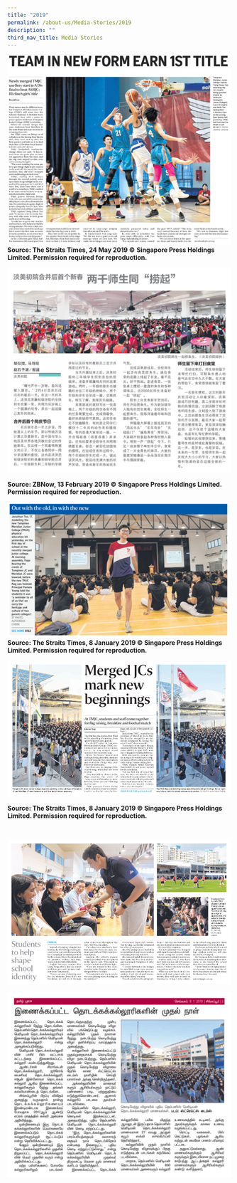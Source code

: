 ```yaml
---
title: "2019"
permalink: /about-us/Media-Stories/2019
description: ""
third_nav_title: Media Stories
---
```

![](/images/Team%20in%20New%20Form%20Earn%201st%20Title%20(The%20Straits%20Times).jpeg)
**Source: The Straits Times, 24 May 2019 ©** **Singapore Press Holdings Limited. Permission required for reproduction.**

<a href="/files/ZBNow%2013%20Feb%202019%20pg%204.pdf"><img src="/images/ZBNow%2013%20Feb%202019%20pg%204.jpeg" /></a>

**Source: ZBNow, 13 February 2019 ©** **Singapore Press Holdings Limited. Permission required for reproduction.**


<a href="/files/Out%20with%20the%20old,%20in%20with%20the%20new%20(The%20Straits%20Times).pdf"><img src="/images/Out%20with%20the%20old,%20in%20with%20the%20new%20(The%20Straits%20Times).jpeg" /></a>
**Source: The Straits Times, 8 January 2019 © Singapore Press Holdings Limited. Permission required for reproduction.**

<a href="/files/Merged%20JCs%20mark%20new%20beginnings%20pg%20B1%20(The%20Straits%20Times).pdf"><img src="/images/Merged%20JCs%20mark%20new%20beginnings%20pg%20B1%20(The%20Straits%20Times).jpeg" /></a>

**Source: The Straits Times, 8 January 2019 © Singapore Press Holdings Limited. Permission required for reproduction.**


![]()

[]()

<a href="/files/Students%20to%20Help%20Shape%20School%20Identity%20pg%20B2%20(The%20Straits%20Times).pdf"><img src="/images/Students%20to%20Help%20Shape%20School%20Identity%20pg%20B2%20(The%20Straits%20Times).jpeg" /></a>
		
<a href="/files/TM%208%20Jan%202019_p3.pdf"><img src="/images/TM%208%20Jan%202019_p3.jpeg" /></a>
